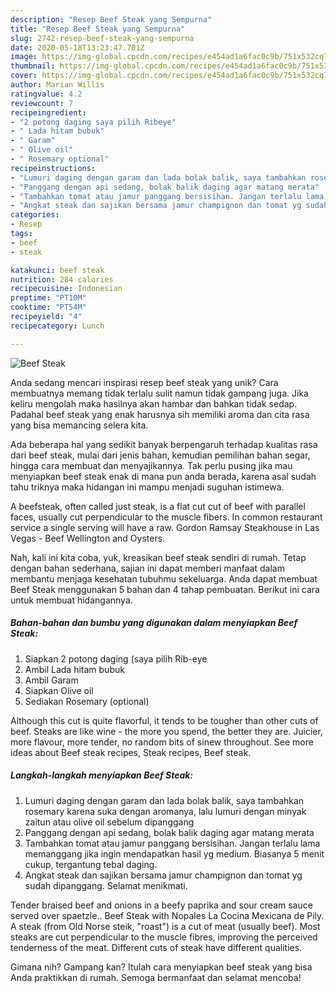 ```yaml
---
description: "Resep Beef Steak yang Sempurna"
title: "Resep Beef Steak yang Sempurna"
slug: 2742-resep-beef-steak-yang-sempurna
date: 2020-05-18T13:23:47.701Z
image: https://img-global.cpcdn.com/recipes/e454ad1a6fac0c9b/751x532cq70/beef-steak-foto-resep-utama.jpg
thumbnail: https://img-global.cpcdn.com/recipes/e454ad1a6fac0c9b/751x532cq70/beef-steak-foto-resep-utama.jpg
cover: https://img-global.cpcdn.com/recipes/e454ad1a6fac0c9b/751x532cq70/beef-steak-foto-resep-utama.jpg
author: Marian Willis
ratingvalue: 4.2
reviewcount: 7
recipeingredient:
- "2 potong daging saya pilih Ribeye"
- " Lada hitam bubuk"
- " Garam"
- " Olive oil"
- " Rosemary optional"
recipeinstructions:
- "Lumuri daging dengan garam dan lada bolak balik, saya tambahkan rosemary karena suka dengan aromanya, lalu lumuri dengan minyak zaitun atau olive oil sebelum dipanggang"
- "Panggang dengan api sedang, bolak balik daging agar matang merata"
- "Tambahkan tomat atau jamur panggang bersisihan. Jangan terlalu lama memanggang jika ingin mendapatkan hasil yg medium. Biasanya 5 menit cukup, tergantung tebal daging."
- "Angkat steak dan sajikan bersama jamur champignon dan tomat yg sudah dipanggang. Selamat menikmati."
categories:
- Resep
tags:
- beef
- steak

katakunci: beef steak 
nutrition: 284 calories
recipecuisine: Indonesian
preptime: "PT10M"
cooktime: "PT54M"
recipeyield: "4"
recipecategory: Lunch

---
```



![Beef Steak](https://img-global.cpcdn.com/recipes/e454ad1a6fac0c9b/751x532cq70/beef-steak-foto-resep-utama.jpg)

Anda sedang mencari inspirasi resep beef steak yang unik? Cara membuatnya memang tidak terlalu sulit namun tidak gampang juga. Jika keliru mengolah maka hasilnya akan hambar dan bahkan tidak sedap. Padahal beef steak yang enak harusnya sih memiliki aroma dan cita rasa yang bisa memancing selera kita.

Ada beberapa hal yang sedikit banyak berpengaruh terhadap kualitas rasa dari beef steak, mulai dari jenis bahan, kemudian pemilihan bahan segar, hingga cara membuat dan menyajikannya. Tak perlu pusing jika mau menyiapkan beef steak enak di mana pun anda berada, karena asal sudah tahu triknya maka hidangan ini mampu menjadi suguhan istimewa.

A beefsteak, often called just steak, is a flat cut cut of beef with parallel faces, usually cut perpendicular to the muscle fibers. In common restaurant service a single serving will have a raw. Gordon Ramsay Steakhouse in Las Vegas - Beef Wellington and Oysters.


Nah, kali ini kita coba, yuk, kreasikan beef steak sendiri di rumah. Tetap dengan bahan sederhana, sajian ini dapat memberi manfaat dalam membantu menjaga kesehatan tubuhmu sekeluarga. Anda dapat membuat Beef Steak menggunakan 5 bahan dan 4 tahap pembuatan. Berikut ini cara untuk membuat hidangannya.

<!--inarticleads1-->

##### Bahan-bahan dan bumbu yang digunakan dalam menyiapkan Beef Steak:

1. Siapkan 2 potong daging (saya pilih Rib-eye
1. Ambil  Lada hitam bubuk
1. Ambil  Garam
1. Siapkan  Olive oil
1. Sediakan  Rosemary (optional)


Although this cut is quite flavorful, it tends to be tougher than other cuts of beef. Steaks are like wine - the more you spend, the better they are. Juicier, more flavour, more tender, no random bits of sinew throughout. See more ideas about Beef steak recipes, Steak recipes, Beef steak. 

<!--inarticleads2-->

##### Langkah-langkah menyiapkan Beef Steak:

1. Lumuri daging dengan garam dan lada bolak balik, saya tambahkan rosemary karena suka dengan aromanya, lalu lumuri dengan minyak zaitun atau olive oil sebelum dipanggang
1. Panggang dengan api sedang, bolak balik daging agar matang merata
1. Tambahkan tomat atau jamur panggang bersisihan. Jangan terlalu lama memanggang jika ingin mendapatkan hasil yg medium. Biasanya 5 menit cukup, tergantung tebal daging.
1. Angkat steak dan sajikan bersama jamur champignon dan tomat yg sudah dipanggang. Selamat menikmati.


Tender braised beef and onions in a beefy paprika and sour cream sauce served over spaetzle.. Beef Steak with Nopales La Cocina Mexicana de Pily. A steak (from Old Norse steik, &#34;roast&#34;) is a cut of meat (usually beef). Most steaks are cut perpendicular to the muscle fibres, improving the perceived tenderness of the meat. Different cuts of steak have different qualities. 

Gimana nih? Gampang kan? Itulah cara menyiapkan beef steak yang bisa Anda praktikkan di rumah. Semoga bermanfaat dan selamat mencoba!
